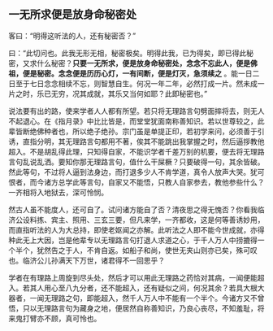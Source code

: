 ## 一无所求便是放身命秘密处

客曰：“明得这听法的人，还有秘密否？”

曰：“此切问也。此我无形无相，秘密极矣。明得此我，已为得矣，即已得此秘密，又求什么秘密？__只要一无所求，便是放身命秘密处，念念不忘此人，便是佛祖，便是秘密。念念便是历历心灯，一有间断，便是灯灭，急须续之__ 。能一日二日至于七日念念相续不忘，则智慧自生。何况一年二年，必然打成一片。然未成一片之时，乐已无穷，况其成就，其乐又当何如耶？此即秘密也。”

说法要有出的路，使来学者人人都有所望。若只将无理路言句劈面摔将去，则无人不起退心。在《指月录》中比比皆是，而堂堂犹面南称善知识。若以世尊较之，此辈皆断绝佛种者也，所以绝子绝孙。宗门虽是单提正印，若初学来问，必须善于引诱，直指分明，其无理路言句都用不著，俟其不能跳出我掌握之时，然后逼拶教他超入。不是胡乱得此理，只知得自家，不能识学者千差万别的机要，便去将无理路言句乱说乱洒。要知你那无理路言句，值什么干屎橛？只要破得一句，其余皆破。然此等句，不过将人逼到法身边，而打退多少人不肯学道，真令人放声大哭。犹可恨者，而今诸方总学此等言句，自家又不能悟，只教人自家参去，教他参些什么？一齐相将入地狱去，深可怜悯。

然古人虽不能度人，还可自了。试问诸方能自了否？清夜思之得无愧否？你看我临济公设料拣、宾主、照用、三玄三要，但凡来学，一齐都收，这是何等善诱妙用，而直指听法的人为大总持，即使老妪闻之亦解。此听法之人即不能今世成就，亦得种此无上大因，岂是他辈专以无理路言句打退人求道之心，于千人万人中捞摝得一个半个，犹然告之于人，不肯自返。如船子和尚，使世无夹山则亦已矣，殊可叹也。临济公儿孙满天下万世，诸君得不一回思乎？

学者在有理路上周旋到尽头处，然后才可以用此无理路之药恰对其病，一闻便能超入。若其人用心至八九分者，还不能超入，还有疑似之间，何况其余？若具大根大器者，一闻无理路之句，即能超入，然千人万人中不能有一个半个。今诸方又不曾悟，只以无理路言句为藏身之地，便居然自称善知识，乃良心丧尽，不知羞耻，将来鬼打臂亦不顾，真可怜也。

